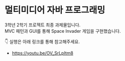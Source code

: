 # 멀티미디어 자바 프로그래밍
3학년 2학기 프로젝트 최종 과제물입니다.  
MVC 패턴과 GUI를 통해 Space Invader 게임을 구현했습니다.

👇 실행은 아래 링크를 통해 참고해주세요.  
- https://youtu.be/OV_SrLpItm8
